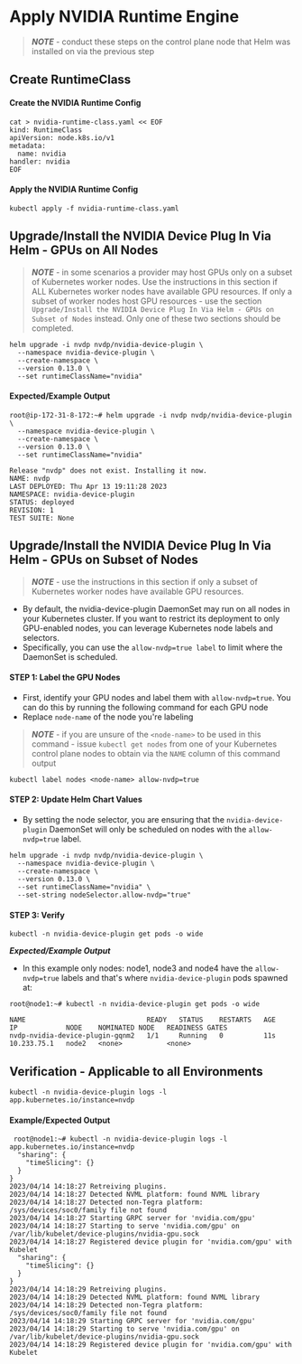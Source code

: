 # Apply NVIDIA Runtime Engine

> _**NOTE**_ - conduct these steps on the control plane node that Helm was installed on via the previous step

## Create RuntimeClass

#### Create the NVIDIA Runtime Config

```
cat > nvidia-runtime-class.yaml << EOF
kind: RuntimeClass
apiVersion: node.k8s.io/v1
metadata:
  name: nvidia
handler: nvidia
EOF
```

#### Apply the NVIDIA Runtime Config

```
kubectl apply -f nvidia-runtime-class.yaml
```

## Upgrade/Install the NVIDIA Device Plug In Via Helm - GPUs on All Nodes

> _**NOTE**_ - in some scenarios a provider may host GPUs only on a subset of Kubernetes worker nodes.  Use the instructions in this section if ALL Kubernetes worker nodes have available GPU resources.  If only a subset of worker nodes host GPU resources - use the section `Upgrade/Install the NVIDIA Device Plug In Via Helm - GPUs on Subset of Nodes` instead.  Only one of these two sections should be completed.

```
helm upgrade -i nvdp nvdp/nvidia-device-plugin \
  --namespace nvidia-device-plugin \
  --create-namespace \
  --version 0.13.0 \
  --set runtimeClassName="nvidia"
```

#### Expected/Example Output

```
root@ip-172-31-8-172:~# helm upgrade -i nvdp nvdp/nvidia-device-plugin \
  --namespace nvidia-device-plugin \
  --create-namespace \
  --version 0.13.0 \
  --set runtimeClassName="nvidia"
  
Release "nvdp" does not exist. Installing it now.
NAME: nvdp
LAST DEPLOYED: Thu Apr 13 19:11:28 2023
NAMESPACE: nvidia-device-plugin
STATUS: deployed
REVISION: 1
TEST SUITE: None
```

## Upgrade/Install the NVIDIA Device Plug In Via Helm - GPUs on Subset of Nodes

> _**NOTE**_ - use the instructions in this section if only a subset of Kubernetes worker nodes have available GPU resources.

* By default, the nvidia-device-plugin DaemonSet may run on all nodes in your Kubernetes cluster. If you want to restrict its deployment to only GPU-enabled nodes, you can leverage Kubernetes node labels and selectors.&#x20;
* Specifically, you can use the `allow-nvdp=true label` to limit where the DaemonSet is scheduled.

#### STEP 1: Label the GPU Nodes

* First, identify your GPU nodes and label them with `allow-nvdp=true`. You can do this by running the following command for each GPU node
* Replace `node-name` of the node you're labeling

> _**NOTE**_ - if you are unsure of the `<node-name>` to be used in this command - issue `kubectl get nodes` from one of your Kubernetes control plane nodes to obtain via the `NAME` column of this command output

```
kubectl label nodes <node-name> allow-nvdp=true
```

#### STEP 2: Update Helm Chart Values

* By setting the node selector, you are ensuring that the `nvidia-device-plugin` DaemonSet will only be scheduled on nodes with the `allow-nvdp=true` label.

```
helm upgrade -i nvdp nvdp/nvidia-device-plugin \
  --namespace nvidia-device-plugin \
  --create-namespace \
  --version 0.13.0 \
  --set runtimeClassName="nvidia" \
  --set-string nodeSelector.allow-nvdp="true"
```

#### &#x20;STEP 3: Verify

```
kubectl -n nvidia-device-plugin get pods -o wide
```

_**Expected/Example Output**_

* In this example only nodes: node1, node3 and node4 have the `allow-nvdp=true` labels and that's where `nvidia-device-plugin` pods spawned at:

```
root@node1:~# kubectl -n nvidia-device-plugin get pods -o wide

NAME                              READY   STATUS    RESTARTS   AGE   IP            NODE    NOMINATED NODE   READINESS GATES
nvdp-nvidia-device-plugin-gqnm2   1/1     Running   0          11s   10.233.75.1   node2   <none>           <none>
```

## Verification - Applicable to all Environments

```
kubectl -n nvidia-device-plugin logs -l app.kubernetes.io/instance=nvdp
```

#### Example/Expected Output

```
 root@node1:~# kubectl -n nvidia-device-plugin logs -l app.kubernetes.io/instance=nvdp
  "sharing": {
    "timeSlicing": {}
  }
}
2023/04/14 14:18:27 Retreiving plugins.
2023/04/14 14:18:27 Detected NVML platform: found NVML library
2023/04/14 14:18:27 Detected non-Tegra platform: /sys/devices/soc0/family file not found
2023/04/14 14:18:27 Starting GRPC server for 'nvidia.com/gpu'
2023/04/14 14:18:27 Starting to serve 'nvidia.com/gpu' on /var/lib/kubelet/device-plugins/nvidia-gpu.sock
2023/04/14 14:18:27 Registered device plugin for 'nvidia.com/gpu' with Kubelet
  "sharing": {
    "timeSlicing": {}
  }
}
2023/04/14 14:18:29 Retreiving plugins.
2023/04/14 14:18:29 Detected NVML platform: found NVML library
2023/04/14 14:18:29 Detected non-Tegra platform: /sys/devices/soc0/family file not found
2023/04/14 14:18:29 Starting GRPC server for 'nvidia.com/gpu'
2023/04/14 14:18:29 Starting to serve 'nvidia.com/gpu' on /var/lib/kubelet/device-plugins/nvidia-gpu.sock
2023/04/14 14:18:29 Registered device plugin for 'nvidia.com/gpu' with Kubelet
```
